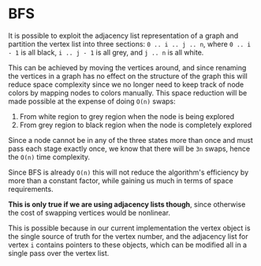 BFS
===

It is possible to exploit the adjacency list representation of a graph and partition the vertex list into three sections: `0 .. i .. j .. n`, where `0 .. i - 1` is all black, `i .. j - 1` is all grey, and `j .. n` is all white.

This can be achieved by moving the vertices around, and since renaming the vertices in a graph has no effect on the structure of the graph this will reduce space complexity since we no longer need to keep track of node colors by mapping nodes to colors manually. This space reduction will be made possible at the expense of doing `O(n)` swaps:

1. From white region to grey region when the node is being explored
2. From grey region to black region when the node is completely explored

Since a node cannot be in any of the three states more than once and must pass each stage exactly once, we know that there will be `3n` swaps, hence the `O(n)` time complexity.

Since BFS is already `O(n)` this will not reduce the algorithm's efficiency by more than a constant factor, while gaining us much in terms of space requirements.

**This is only true if we are using adjacency lists though**, since otherwise the cost of swapping vertices would be nonlinear.

This is possible because in our current implementation the vertex object is the single source of truth for the vertex number, and the adjacency list for vertex `i` contains pointers to these objects, which can be modified all in a single pass over the vertex list.